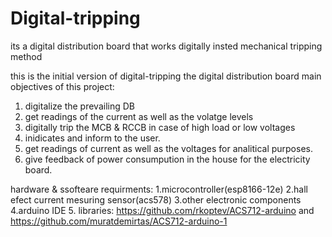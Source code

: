 # Digital-tripping
its a digital distribution board that works digitally insted mechanical tripping method

this is the initial version of digital-tripping the digital distribution board
main objectives of this project:
1. digitalize the prevailing DB
2. get readings of the current as well as the volatge levels 
3. digitally trip the MCB & RCCB in case of high load or low voltages
4. inidicates and inform to the user. 
5. get readings of current as well as the voltages for analitical purposes.
6. give feedback of power consumpution in the house for the electricity board.

hardware & ssofteare requirments:
1.microcontroller(esp8166-12e)
2.hall efect current mesuring sensor(acs578)
3.other electronic components
4.arduino IDE
5. libraries: https://github.com/rkoptev/ACS712-arduino and    https://github.com/muratdemirtas/ACS712-arduino-1
